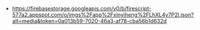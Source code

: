 - https://firebasestorage.googleapis.com/v0/b/firescript-577a2.appspot.com/o/imgs%2Fapp%2Fxinyiheng%2FLhXL4y7P2l.json?alt=media&token=0a013b59-7020-46a3-af78-cba56b1d632d
